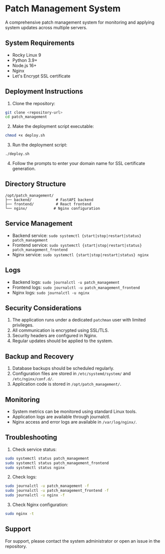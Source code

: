 # Patch Management System

A comprehensive patch management system for monitoring and applying system updates across multiple servers.

## System Requirements

- Rocky Linux 9
- Python 3.9+
- Node.js 16+
- Nginx
- Let's Encrypt SSL certificate

## Deployment Instructions

1. Clone the repository:
```bash
git clone <repository-url>
cd patch_management
```

2. Make the deployment script executable:
```bash
chmod +x deploy.sh
```

3. Run the deployment script:
```bash
./deploy.sh
```

4. Follow the prompts to enter your domain name for SSL certificate generation.

## Directory Structure

```
/opt/patch_management/
├── backend/           # FastAPI backend
├── frontend/          # React frontend
└── nginx/            # Nginx configuration
```

## Service Management

- Backend service: `sudo systemctl {start|stop|restart|status} patch_management`
- Frontend service: `sudo systemctl {start|stop|restart|status} patch_management_frontend`
- Nginx service: `sudo systemctl {start|stop|restart|status} nginx`

## Logs

- Backend logs: `sudo journalctl -u patch_management`
- Frontend logs: `sudo journalctl -u patch_management_frontend`
- Nginx logs: `sudo journalctl -u nginx`

## Security Considerations

1. The application runs under a dedicated `patchman` user with limited privileges.
2. All communication is encrypted using SSL/TLS.
3. Security headers are configured in Nginx.
4. Regular updates should be applied to the system.

## Backup and Recovery

1. Database backups should be scheduled regularly.
2. Configuration files are stored in `/etc/systemd/system/` and `/etc/nginx/conf.d/`.
3. Application code is stored in `/opt/patch_management/`.

## Monitoring

- System metrics can be monitored using standard Linux tools.
- Application logs are available through journalctl.
- Nginx access and error logs are available in `/var/log/nginx/`.

## Troubleshooting

1. Check service status:
```bash
sudo systemctl status patch_management
sudo systemctl status patch_management_frontend
sudo systemctl status nginx
```

2. Check logs:
```bash
sudo journalctl -u patch_management -f
sudo journalctl -u patch_management_frontend -f
sudo journalctl -u nginx -f
```

3. Check Nginx configuration:
```bash
sudo nginx -t
```

## Support

For support, please contact the system administrator or open an issue in the repository. 